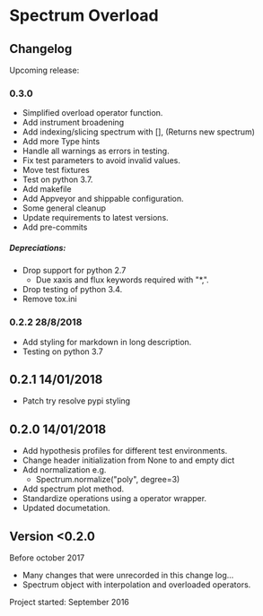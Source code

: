 # Spectrum Overload
## Changelog

Upcoming release:


### 0.3.0
- Simplified overload operator function.
- Add instrument broadening
- Add indexing/slicing spectrum with [], (Returns new spectrum)
- Add more Type hints
- Handle all warnings as errors in testing.
- Fix test parameters to avoid invalid values.
- Move test fixtures
- Test on python 3.7.
- Add makefile
- Add Appveyor and shippable configuration.
- Some general cleanup
- Update requirements to latest versions.
- Add pre-commits

##### Depreciations:
- Drop support for python 2.7
  - Due xaxis and flux keywords required with "*,".
- Drop testing of python 3.4.
- Remove tox.ini


### 0.2.2 28/8/2018
- Add styling for markdown in long description.
- Testing on python 3.7

## 0.2.1 14/01/2018
-  Patch try resolve pypi styling


## 0.2.0  14/01/2018
- Add hypothesis profiles for different test environments.
- Change header initialization from None to and empty dict
- Add normalization e.g.
	-  Spectrum.normalize("poly", degree=3)
- Add spectrum plot method.
- Standardize operations using a operator wrapper.
- Updated documetation.


## Version <0.2.0
Before october 2017
- Many changes that were unrecorded in this change log...
- Spectrum object with interpolation and overloaded operators.


Project started: September 2016
